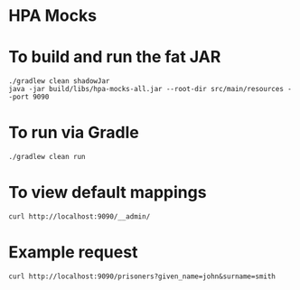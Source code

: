 # HPA Mocks

# To build and run the fat JAR
```
./gradlew clean shadowJar
java -jar build/libs/hpa-mocks-all.jar --root-dir src/main/resources --port 9090
```

# To run via Gradle
```
./gradlew clean run
```

# To view default mappings
```
curl http://localhost:9090/__admin/
```

# Example request
```
curl http://localhost:9090/prisoners?given_name=john&surname=smith
```